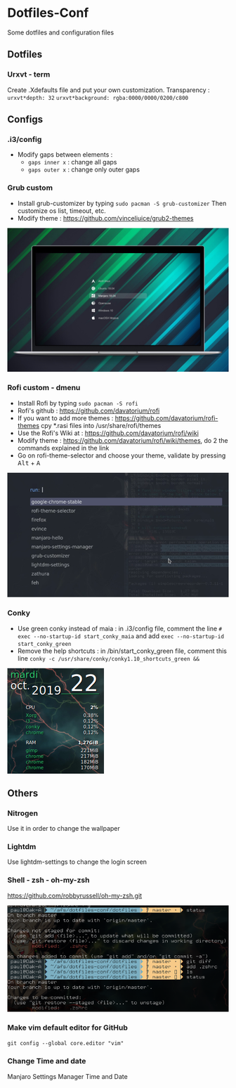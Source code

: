 # Dotfiles-Conf
Some dotfiles and configuration files


## Dotfiles

### Urxvt - term

Create .Xdefaults file and put your own customization.
Transparency :
`urxvt*depth: 32`
`urxvt*background: rgba:0000/0000/0200/c800`


## Configs

### .i3/config

- Modify gaps between elements :
    - `gaps inner x` : change all gaps
    - `gaps outer x` : change only outer gaps

### Grub custom

- Install grub-customizer by typing `sudo pacman -S grub-customizer`
    Then customize os list, timeout, etc.
- Modify theme : https://github.com/vinceliuice/grub2-themes

![Grub Slaze Theme](./images/grub-theme-slaze.png)

### Rofi custom - dmenu

- Install Rofi by typing `sudo pacman -S rofi`
- Rofi's github : https://github.com/davatorium/rofi
- If you want to add more themes : https://github.com/davatorium/rofi-themes
    cpy \*.rasi files into /usr/share/rofi/themes
- Use the Rofi's Wiki at : https://github.com/davatorium/rofi/wiki
- Modify theme : https://github.com/davatorium/rofi/wiki/themes,
    do 2 the commands explained in the link
- Go on rofi-theme-selector and choose your theme, validate by pressing
    <kbd>Alt</kbd> + <kbd>A</kbd>

![Custom Rofi](./images/rofi_custom.png)

### Conky

- Use green conky instead of maia : in .i3/config file, comment the line
`# exec --no-startup-id start_conky_maia` and add
`exec --no-startup-id start_conky_green`
- Remove the help shortcuts : in /bin/start_conky_green file, comment this line
`conky -c /usr/share/conky/conky1.10_shortcuts_green &&`

![Green Conky](./images/conky_green.png)

## Others

### Nitrogen

Use it in order to change the wallpaper

### Lightdm

Use lightdm-settings to change the login screen

### Shell - zsh - oh-my-zsh

https://github.com/robbyrussell/oh-my-zsh.git

![Zsh Theme](./images/zsh.png)

### Make vim default editor for GitHub

`git config --global core.editor "vim"`

### Change Time and date

Manjaro Settings Manager
Time and Date
